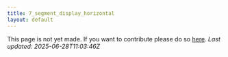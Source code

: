 ```yaml
---
title: 7_segment_display_horizontal
layout: default
---
```


This page is not yet made. If you want to contribute please do so [here](https://github.com/CrazyH2/Bigstone/blob/wiki/components/7_segment_display_horizontal.md).
_Last updated: 2025-06-28T11:03:46Z_
